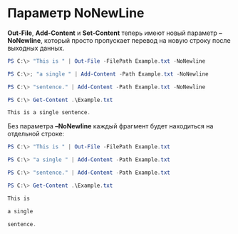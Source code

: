 # <a name="nonewline-parameter"></a>Параметр NoNewLine
**Out-File**, **Add-Content** и **Set-Content** теперь имеют новый параметр **–NoNewline**, который просто пропускает перевод на новую строку после выходных данных.
```PowerShell
PS C:\> "This is " | Out-File -FilePath Example.txt -NoNewline

PS C:\>; "a single " | Add-Content -Path Example.txt -NoNewline

PS C:\> "sentence." | Add-Content -Path Example.txt -NoNewline

PS C:\> Get-Content .\Example.txt

This is a single sentence.
```
Без параметра **–NoNewline** каждый фрагмент будет находиться на отдельной строке:
```PowerShell
PS C:\> "This is " | Out-File -FilePath Example.txt

PS C:\> "a single " | Add-Content -Path Example.txt

PS C:\> "sentence." | Add-Content -Path Example.txt

PS C:\> Get-Content .\Example.txt

This is

a single

sentence.
```
